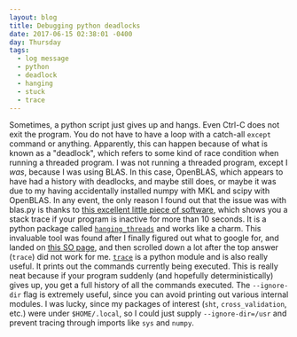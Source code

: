 ```yaml
---
layout: blog
title: Debugging python deadlocks
date: 2017-06-15 02:38:01 -0400
day: Thursday
tags:
  - log message
  - python
  - deadlock
  - hanging
  - stuck
  - trace
---
```


Sometimes, a python script just gives up and hangs. Even Ctrl-C does not exit the program. You do not have to have a loop with a catch-all `except` command or anything. Apparently, this can happen because of what is known as a "deadlock", which refers to some kind of race condition when running a threaded program. I was not running a threaded program, except I *was*, because I was using BLAS. In this case, OpenBLAS, which appears to have had a history with deadlocks, and maybe still does, or maybe it was due to my having accidentally installed numpy with MKL and scipy with OpenBLAS. In any event, the only reason I found out that the issue was with blas.py is thanks to [this excellent little piece of software](https://pypi.python.org/pypi/hanging_threads/2.0.3), which shows you a stack trace if your program is inactive for more than 10 seconds. It is a python package called [`hanging_threads`](https://github.com/niccokunzmann/hanging_threads) and works like a charm. This invaluable tool was found after I finally figured out what to google for, and landed on [this SO page](https://stackoverflow.com/q/3443607/525169), and then scrolled down a lot after the top answer (`trace`) did not work for me. [`trace`](https://docs.python.org/3.4/library/trace.html) is a python module and is also really useful. It prints out the commands currently being executed. This is really neat because if your program suddenly (and hopefully deterministically) gives up, you get a full history of all the commands executed. The `--ignore-dir` flag is extremely useful, since you can avoid printing out various internal modules. I was lucky, since my packages of interest (`sht`, `cross_validation`, etc.) were under `$HOME/.local`, so I could just supply `--ignore-dir=/usr` and prevent tracing through imports like `sys` and `numpy`.
